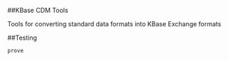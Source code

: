 ##KBase CDM Tools

Tools for converting standard data formats into KBase Exchange formats

##Testing

    prove
    
